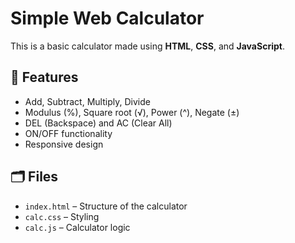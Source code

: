 # Simple Web Calculator

This is a basic calculator made using **HTML**, **CSS**, and **JavaScript**.

## 📌 Features

- Add, Subtract, Multiply, Divide
- Modulus (%), Square root (√), Power (^), Negate (±)
- DEL (Backspace) and AC (Clear All)
- ON/OFF functionality
- Responsive design

## 🗂️ Files

- `index.html` – Structure of the calculator
- `calc.css` – Styling
- `calc.js` – Calculator logic

